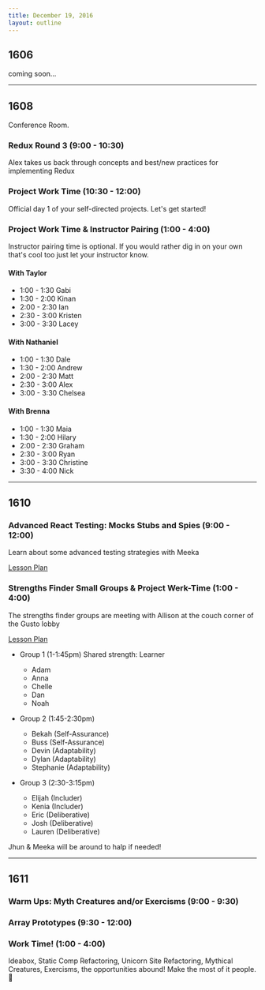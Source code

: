 ```yaml
---
title: December 19, 2016
layout: outline
---
```


## 1606
coming soon...

***

## 1608
Conference Room.

### Redux Round 3 (9:00 - 10:30)
Alex takes us back through concepts and best/new practices for implementing Redux

### Project Work Time (10:30 - 12:00)
Official day 1 of your self-directed projects. Let's get started!

### Project Work Time & Instructor Pairing (1:00 - 4:00)

Instructor pairing time is optional. If you would rather dig in on your own that's cool too just let your instructor know.  

#### With Taylor
- 1:00 - 1:30 Gabi  
- 1:30 - 2:00 Kinan  
- 2:00 - 2:30 Ian  
- 2:30 - 3:00 Kristen  
- 3:00 - 3:30 Lacey  

#### With Nathaniel
- 1:00 - 1:30 Dale
- 1:30 - 2:00 Andrew
- 2:00 - 2:30 Matt
- 2:30 - 3:00 Alex
- 3:00 - 3:30 Chelsea  

#### With Brenna
- 1:00 - 1:30 Maia
- 1:30 - 2:00 Hilary
- 2:00 - 2:30 Graham
- 2:30 - 3:00 Ryan
- 3:00 - 3:30 Christine
- 3:30 - 4:00 Nick
***

## 1610

### Advanced React Testing: Mocks Stubs and Spies (9:00 - 12:00)

Learn about some advanced testing strategies with Meeka

[Lesson Plan](http://frontend.turing.io/lessons/testing-react-with-stubs.html)

### Strengths Finder Small Groups & Project Werk-Time (1:00 - 4:00)

The strengths finder groups are meeting with Allison at the couch corner of the Gusto lobby

[Lesson Plan](https://github.com/turingschool/professional_skills/blob/master/strengths_finder/mod2_strengthsfinder_small_group.md)

- Group 1 (1-1:45pm) Shared strength: Learner
  - Adam
  - Anna
  - Chelle
  - Dan
  - Noah

- Group 2 (1:45-2:30pm)
  - Bekah (Self-Assurance)
  - Buss (Self-Assurance)
  - Devin (Adaptability)
  - Dylan (Adaptability)
  - Stephanie (Adaptability)

- Group 3 (2:30-3:15pm)
  - Elijah (Includer)
  - Kenia (Includer)
  - Eric (Deliberative)
  - Josh (Deliberative)
  - Lauren (Deliberative)

Jhun & Meeka will be around to halp if needed!

***

## 1611

### Warm Ups: Myth Creatures and/or Exercisms (9:00 - 9:30)

### Array Prototypes (9:30 - 12:00)

### Work Time! (1:00 - 4:00)
Ideabox, Static Comp Refactoring, Unicorn Site Refactoring, Mythical Creatures, Exercisms, the opportunities abound! Make the most of it people. :muscle:
